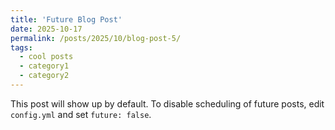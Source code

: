 ```yaml
---
title: 'Future Blog Post'
date: 2025-10-17
permalink: /posts/2025/10/blog-post-5/
tags:
  - cool posts
  - category1
  - category2
---
```


This post will show up by default. To disable scheduling of future posts, edit `config.yml` and set `future: false`. 
